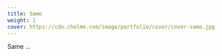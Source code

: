 ```yaml
---
title: Same
weight: 1
cover: https://cdn.chelme.com/image/portfolio/cover/cover-same.jpg
---
```


Same ...
